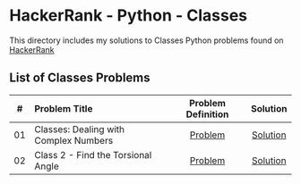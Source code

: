 # HackerRank - Python - Classes

This directory includes my solutions to Classes Python problems found on [HackerRank](https://www.hackerrank.com/domains/python?filters%5Bsubdomains%5D%5B%5D=py-classes)

## List of Classes Problems

| # | Problem Title | Problem Definition | Solution |
| - | :------- | :------: | :-------: |
| 01 | Classes: Dealing with Complex Numbers | [Problem](https://www.hackerrank.com/challenges/class-1-dealing-with-complex-numbers) | [Solution](https://github.com/krailis/hackerrank-solutions/blob/master/Python/Classes/dealing_with_complex_numbers.py) |
| 02 | Class 2 - Find the Torsional Angle | [Problem](https://www.hackerrank.com/challenges/class-2-find-the-torsional-angle) | [Solution](https://github.com/krailis/hackerrank-solutions/blob/master/Python/Classes/find_the_torsional_angle.py) |
